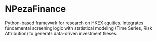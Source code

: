 # NPezaFinance
Python-based framework for research on HKEX equities. Integrates fundamental screening logic with statistical modeling (Time Series, Risk Attribution) to generate data-driven investment theses.
